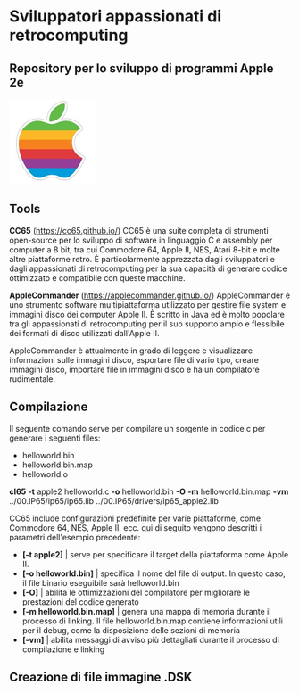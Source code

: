 
# Sviluppatori appassionati di retrocomputing 

## Repository per lo sviluppo di programmi Apple 2e 

![logo](/00.ASSETS/images/apple-ii_logo.jpg)

## Tools

<b>CC65</b> (https://cc65.github.io/)
CC65 è una suite completa di strumenti open-source per lo sviluppo di software in linguaggio C e assembly per computer a 8 bit, tra cui Commodore 64, Apple II, NES, Atari 8-bit e molte altre piattaforme retro. È particolarmente apprezzata dagli sviluppatori e dagli appassionati di retrocomputing per la sua capacità di generare codice ottimizzato e compatibile con queste macchine.

<b>AppleCommander</b> (https://applecommander.github.io/)
AppleCommander è uno strumento software multipiattaforma utilizzato per gestire file system e immagini disco dei computer Apple II. È scritto in Java ed è molto popolare tra gli appassionati di retrocomputing per il suo supporto ampio e flessibile dei formati di disco utilizzati dall'Apple II. 

AppleCommander è attualmente in grado di leggere e visualizzare informazioni sulle immagini disco, esportare file di vario tipo, creare immagini disco, importare file in immagini disco e ha un compilatore rudimentale.


## Compilazione

Il seguente comando serve per compilare un sorgente in codice c per generare i seguenti files:

 - helloworld.bin
 - helloworld.bin.map
 - helloworld.o

<b>cl65</b> <b>-t</b> apple2 helloworld.c <b>-o</b> helloworld.bin <b>-O</b>  <b>-m</b> helloworld.bin.map <b>-vm</b> ../00.IP65/ip65/ip65.lib ../00.IP65/drivers/ip65_apple2.lib

CC65 include configurazioni predefinite per varie piattaforme, come Commodore 64, NES, Apple II, ecc. qui di seguito vengono descritti i parametri dell'esempio precedente:

- <b>[-t apple2]</b> | serve per specificare il target della piattaforma come Apple II.
- <b>[-o helloworld.bin]</b>  | specifica il nome del file di output. In questo caso, il file binario eseguibile sarà helloworld.bin
- <b>[-O]</b>  | abilita le ottimizzazioni del compilatore per migliorare le prestazioni del codice generato
- <b>[-m helloworld.bin.map]</b>  | genera una mappa di memoria durante il processo di linking. Il file helloworld.bin.map contiene informazioni utili per il debug, come la disposizione delle sezioni di memoria
- <b>[-vm]</b>  | abilita messaggi di avviso più dettagliati durante il processo di compilazione e linking


## Creazione di file immagine .DSK